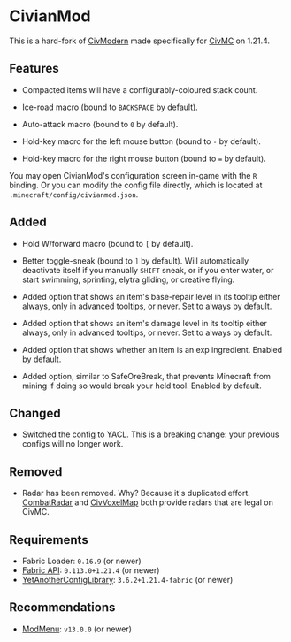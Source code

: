 # CivianMod

This is a hard-fork of [CivModern](https://github.com/okx-code/civmodern) made specifically for [CivMC](https://civmc.net)
on 1.21.4.

## Features

- Compacted items will have a configurably-coloured stack count.

- Ice-road macro (bound to `BACKSPACE` by default).

- Auto-attack macro (bound to `0` by default).

- Hold-key macro for the left mouse button (bound to `-` by default).

- Hold-key macro for the right mouse button (bound to `=` by default).

You may open CivianMod's configuration screen in-game with the `R` binding. Or you can modify the config file directly,
which is located at `.minecraft/config/civianmod.json`.

## Added

- Hold W/forward macro (bound to `[` by default).

- Better toggle-sneak (bound to `]` by default). Will automatically deactivate itself if you manually `SHIFT` sneak, or
  if you enter water, or start swimming, sprinting, elytra gliding, or creative flying.

- Added option that shows an item's base-repair level in its tooltip either always, only in advanced tooltips, or never.
  Set to always by default.

- Added option that shows an item's damage level in its tooltip either always, only in advanced tooltips, or never. Set
  to always by default.

- Added option that shows whether an item is an exp ingredient. Enabled by default.

- Added option, similar to SafeOreBreak, that prevents Minecraft from mining if doing so would break your held tool.
  Enabled by default.

## Changed

- Switched the config to YACL. This is a breaking change: your previous configs will no longer work.

## Removed

- Radar has been removed. Why? Because it's duplicated effort. [CombatRadar](https://modrinth.com/mod/combatradar) and
  [CivVoxelMap](https://github.com/Protonull/CivVoxelMap) both provide radars that are legal on CivMC.

## Requirements

- Fabric Loader: `0.16.9` (or newer)
- [Fabric API](https://modrinth.com/mod/fabric-api): `0.113.0+1.21.4` (or newer)
- [YetAnotherConfigLibrary](https://modrinth.com/mod/yacl): `3.6.2+1.21.4-fabric` (or newer)

## Recommendations

- [ModMenu](https://modrinth.com/mod/modmenu): `v13.0.0` (or newer)
